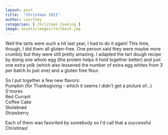 ```yaml
---
layout: post
title:  "Christmas 2021"
author: courtney
categories: [ Christmas Cooking ]
image: assets/images/tartbox5.jpg
---
```

Well the tarts were such a hit last year, I had to do it again! This time, though, I did them all gluten-free. One person said they were maybe more crumbly but they were still pretty amazing. I adapted the tart dough recipe by doing one whole egg (the protein helps it hold together better) and just one extra yolk (which also lessened the number of extra egg whites from 3 per batch to just one) and a gluten free flour. 

So I put together a few new flavors:  
Pumpkin (for Thanksgiving - which it seems I didn't get a picture of...)  
S'mores  
Red Currant  
Coffee Cake  
Skolebrød  
Strawberry  

Each of them was favorited by somebody so I'd call that a successful Christmas!


